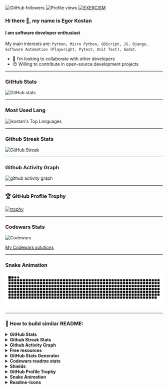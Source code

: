![GitHub followers](https://img.shields.io/github/followers/ikostan)
![Profile views](https://komarev.com/ghpvc/?username=ikostan)
[![EXERCISM](https://img.shields.io/badge/Exercism-009CAB?style=for-the-badge&logo=exercism&logoColor=white)](https://exercism.org/profiles/myFirstCode)

### Hi there 👋, my name is Egor Kostan

#### I am software developer enthusiast

My main interests are: `Python, Micro Python, GDScript, JS, Django, Software Automation (Playwright, Pytest, Unit Test), Godot`.

- 👯 I’m looking to collaborate with other developers
- 😊 Willing to contribute in open-source development projects

---
###  GitHub Stats

![GitHub stats](https://github-readme-stats.vercel.app/api?username=ikostan&count_private=true&show_icons=true&theme=chartreuse-dark)

---
### Most Used Lang

![ikostan's Top Languages](https://github-readme-stats.vercel.app/api/top-langs/?username=ikostan&theme=dark&show_icons=true&hide_border=false&layout=compact)

---
### Github Streak Stats

[![GitHub Streak](https://github-readme-streak-stats-d3oy-git-main-egor-kostans-projects.vercel.app?user=ikostan&theme=dark)](https://git.io/streak-stats)

---
### Github Activity Graph

![github activity graph](https://github-readme-activity-graph.vercel.app/graph?username=ikostan&theme=chartreuse-dark)

---
### 🏆 GitHub Profile Trophy

[![trophy](https://github-profile-trophy.vercel.app/?username=ikostan&theme=matrix&row=2&column=3)](https://github.com/ryo-ma/github-profile-trophy)

---
### Codewars Stats

![Codewars](https://github.r2v.ch/codewars?user=myFirstCode&top_languages=true&theme=dark&stroke=white)

[My Codewars solutions](https://github.com/iKostanOrg/codewars)

---
### Snake Animation

<picture>
  <source media="(prefers-color-scheme: dark)" srcset="https://raw.githubusercontent.com/ikostan/ikostan/output/github-snake-dark.svg" />
  <source media="(prefers-color-scheme: light)" srcset="https://raw.githubusercontent.com/ikostan/ikostan/output/github-snake.svg" />
  <img alt="github-snake" src="https://raw.githubusercontent.com/ikostan/ikostan/output/github-snake.svg" />
</picture>

---


### :wrench: How to build similar README:

<details>
  <summary><b>GitHub Stats</b></summary>
  <br/>
   Features:

   * GitHub Stats Card
   * GitHub Extra Pins
   * Top Languages Card
   * Themes
   * Customization
   * Deploy Yourself

  Source: [GitHub Readme Stats](https://github.com/anuraghazra/github-readme-stats)
  
</details>

<details>
  <summary><b>Github Streak Stats</b></summary>
  <br/>
  Display your total contributions, current streak, and longest streak on your GitHub profile README
  <br/>
  
  Source: [Github Readme Streak Stats](https://github.com/denvercoder1/github-readme-streak-stats)
  
</details>

<details>
  <summary><b>Github Activity Graph</b></summary>
  <br/>
  A dynamically generated activity graph to show your GitHub activities of last 31 days.
  <br/>
  
  Source: [Github Readme Activity Graph](https://github.com/ashutosh00710/github-readme-activity-graph)
  
</details>

<details>
  <summary><b>Free resources</b></summary>
  <br/>
  
  * [Free SVG icons for popular brands](https://simpleicons.org/)
  * [Shields/Badges](https://github.com/badges/shields)
  * [Complete list of github markdown emoji markup](https://gist.github.com/rxaviers/7360908)
  * [Markdown Here](https://markdown-here.com/livedemo.html)
  * [Tables Generator](https://www.tablesgenerator.com/markdown_tables#)
  * [TableConvert](https://tableconvert.com/)

</details>

<details>
  <summary><b>GitHub Stats Generator</b></summary>
  <br/>
  
  * [GitHub Stats Generator](https://gh-stats-gen.vercel.app/)

</details>

<details>
  <summary><b>Codewars readme stats</b></summary>
  <br/>
  
  * [GitHub Codewars readme stats](https://github.com/DiniFarb/codewars_readme_stats?tab=readme-ov-file)

</details>

<details>
  <summary><b>Shields</b></summary>
  <br/>
  
  * [Concise, consistent, and legible badges](https://shields.io/)

</details>

<details>
  <summary><b>GitHub Profile Trophy</b></summary>
  
  🏆 Add dynamically generated GitHub Stat Trophies on your README
  
  Source: [GitHub Profile Trophy](https://github.com/ryo-ma/github-profile-trophy)
  
</details>

<details>
  <summary><b>Snake Animation</b></summary>
  
  [Profile Readme Generator](https://profile-readme-generator.com/)

  [Video Tutorial](https://www.youtube.com/watch?v=onUx22pgiBM&t=337s)
  
</details>

<details>
  <summary><b>Readme-Icons</b></summary>

  What is Readme-Icons?
  
  Readme-Icons is a collection of various image files (SVG, PNG, Gifs, etc.)
  which are designed to be used within your own Readme file.
  
  [Readme-Icons](https://readme-workflows.github.io/Readme-Icons/)
  
</details>
